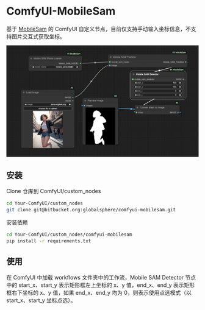 # ComfyUI-MobileSam
基于 [MobileSam](https://github.com/ChaoningZhang/MobileSAM) 的 ComfyUI 自定义节点，目前仅支持手动输入坐标信息，不支持图片交互式获取坐标。

![example image](example.png)
## 安装

Clone 仓库到 ComfyUI/custom_nodes

```bash
cd Your-ComfyUI/custom_nodes
git clone git@bitbucket.org:globalsphere/comfyui-mobilesam.git
```

安装依赖

```bash
cd Your-ComfyUI/custom_nodes/comfyui-mobilesam
pip install -r requirements.txt
```

## 使用
在 ComfyUI 中加载 workflows 文件夹中的工作流，Mobile SAM Detector 节点中的 start_x、start_y 表示矩形框左上坐标的 x、y 值，end_x、end_y 表示矩形框右下坐标的 x、y 值，如果 end_x、end_y 均为 0，则表示使用点选模式（以 start_x、start_y 坐标点选）。